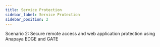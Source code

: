 ```yaml
---
title: Service Protection
sidebar_label: Service Protection
sidebar_position: 2
---
```


Scenario 2: Secure remote access and web application protection using Anapaya EDGE and GATE
